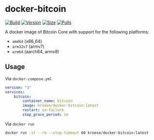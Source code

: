 # docker-bitcoin

[![Build]][build_url]
[![Version]][tag_url]
[![Size]][tag_url]
[![Pulls]][hub_url]

[build_url]: https://github.com/kroese/docker-bitcoin/
[hub_url]: https://hub.docker.com/r/kroese/docker-bitcoin
[tag_url]: https://hub.docker.com/r/kroese/docker-bitcoin/tags

[Build]: https://github.com/kroese/docker-bitcoin/actions/workflows/build.yaml/badge.svg
[Size]: https://img.shields.io/docker/image-size/kroese/docker-bitcoin/latest?color=066da5&label=size
[Pulls]: https://img.shields.io/docker/pulls/kroese/docker-bitcoin.svg?style=flat&label=pulls&logo=docker
[Version]: https://img.shields.io/docker/v/kroese/docker-bitcoin?arch=amd64&sort=date&color=066da5

A docker image of Bitcoin Core with support for the following platforms:

* `amd64` (x86_64)
* `arm32v7` (armv7)
* `arm64` (aarch64, armv8)

## Usage

Via `docker-compose.yml`

```yaml
version: "3"
services:
    bitcoin:
        container_name: bitcoin
        image: kroese/docker-bitcoin:latest
        restart: on-failure
        stop_grace_period: 1m
```

Via `docker run`

```bash
docker run -it --rm --stop-timeout 60 kroese/docker-bitcoin:latest
```
